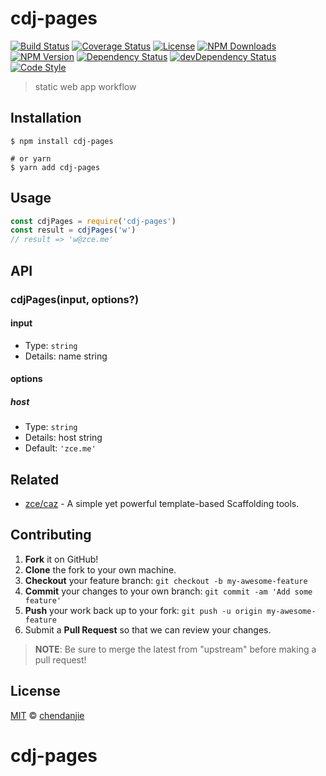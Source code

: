 # cdj-pages

[![Build Status][actions-img]][actions-url]
[![Coverage Status][codecov-img]][codecov-url]
[![License][license-img]][license-url]
[![NPM Downloads][downloads-img]][downloads-url]
[![NPM Version][version-img]][version-url]
[![Dependency Status][dependency-img]][dependency-url]
[![devDependency Status][devdependency-img]][devdependency-url]
[![Code Style][style-img]][style-url]

> static web app workflow

## Installation

```shell
$ npm install cdj-pages

# or yarn
$ yarn add cdj-pages
```

## Usage

<!-- TODO: Introduction of Usage -->

```javascript
const cdjPages = require('cdj-pages')
const result = cdjPages('w')
// result => 'w@zce.me'
```

## API

<!-- TODO: Introduction of API -->

### cdjPages(input, options?)

#### input

- Type: `string`
- Details: name string

#### options

##### host

- Type: `string`
- Details: host string
- Default: `'zce.me'`

## Related

- [zce/caz](https://github.com/zce/caz) - A simple yet powerful template-based Scaffolding tools.

## Contributing

1. **Fork** it on GitHub!
2. **Clone** the fork to your own machine.
3. **Checkout** your feature branch: `git checkout -b my-awesome-feature`
4. **Commit** your changes to your own branch: `git commit -am 'Add some feature'`
5. **Push** your work back up to your fork: `git push -u origin my-awesome-feature`
6. Submit a **Pull Request** so that we can review your changes.

> **NOTE**: Be sure to merge the latest from "upstream" before making a pull request!

## License

[MIT](LICENSE) &copy; [chendanjie](https://github.com/)



[actions-img]: https://img.shields.io/github/workflow/status/zce/cdj-pages/CI
[actions-url]: https://github.com/zce/cdj-pages/actions
[codecov-img]: https://img.shields.io/codecov/c/github/zce/cdj-pages
[codecov-url]: https://codecov.io/gh/zce/cdj-pages
[license-img]: https://img.shields.io/github/license/zce/cdj-pages
[license-url]: https://github.com/zce/cdj-pages/blob/master/LICENSE
[downloads-img]: https://img.shields.io/npm/dm/cdj-pages
[downloads-url]: https://npm.im/cdj-pages
[version-img]: https://img.shields.io/npm/v/cdj-pages
[version-url]: https://npm.im/cdj-pages
[dependency-img]: https://img.shields.io/david/zce/cdj-pages
[dependency-url]: https://david-dm.org/zce/cdj-pages
[devdependency-img]: https://img.shields.io/david/dev/zce/cdj-pages
[devdependency-url]: https://david-dm.org/zce/cdj-pages?type=dev
[style-img]: https://img.shields.io/badge/code_style-standard-brightgreen
[style-url]: https://standardjs.com
# cdj-pages
